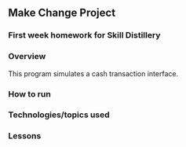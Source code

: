 ## Make Change Project

### First week homework for Skill Distillery

### Overview
This program simulates a cash transaction interface.

### How to run

### Technologies/topics used

### Lessons
